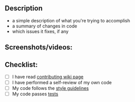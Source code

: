 ## Description

* a simple description of what you're trying to accomplish
* a summary of changes in code
* which issues it fixes, if any

## Screenshots/videos:


## Checklist:

- [ ] I have read [contributing wiki page](https://github.com/a1/sdwet/wiki/Contributing)
- [ ] I have performed a self-review of my own code
- [ ] My code follows the [style guidelines](https://github.com/a1/sdwet/wiki/Contributing#code-style)
- [ ] My code passes [tests](https://github.com/a1/sdwet/wiki/Tests)
